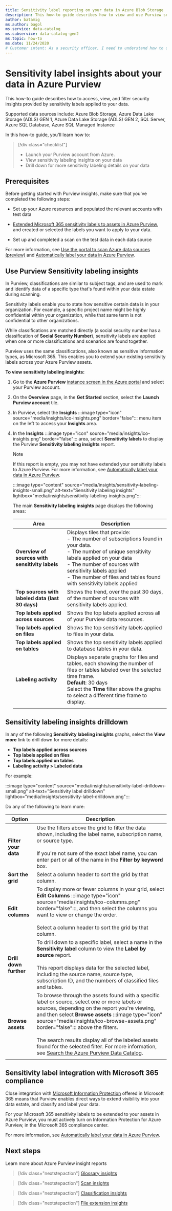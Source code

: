 ```yaml
---
title: Sensitivity label reporting on your data in Azure Blob Storage 
description: This how-to guide describes how to view and use Purview sensitivity label reporting on your data in Azure Blob Storage. 
author: batamig
ms.author: bagol
ms.service: data-catalog
ms.subservice: data-catalog-gen2
ms.topic: how-to
ms.date: 11/24/2020
# Customer intent: As a security officer, I need to understand how to use Purview Insights to learn about sensitive data identified and classified and labeled during scanning.
---
```


# Sensitivity label insights about your data in Azure Purview

This how-to guide describes how to access, view, and filter security insights provided by sensitivity labels applied to your data.

Supported data sources include: Azure Blob Storage, Azure Data Lake Storage (ADLS) GEN 1, Azure Data Lake Storage (ADLS) GEN 2, SQL Server, Azure SQL Database, Azure SQL Managed Instance

In this how-to guide, you'll learn how to:

> [!div class="checklist"]
> - Launch your Purview account from Azure.
> - View sensitivity labeling insights on your data
> - Drill down for more sensitivity labeling details on your data

## Prerequisites

Before getting started with Purview insights, make sure that you've completed the following steps:

- Set up your Azure resources and populated the relevant accounts with test data

- [Extended Microsoft 365 sensitivity labels to assets in Azure Purview](create-sensitivity-label.md), and created or selected the labels you want to apply to your data.

- Set up and completed a scan on the test data in each data source

For more information, see [Use the portal to scan Azure data sources (preview)](portal-scan-azure-data-sources.md) and [Automatically label your data in Azure Purview](create-sensitivity-label.md).

## Use Purview Sensitivity labeling insights

In Purview, classifications are similar to subject tags, and are used to mark and identify data of a specific type that's found within your data estate during scanning.

Sensitivity labels enable you to state how sensitive certain data is in your organization. For example, a specific project name might be highly confidential within your organization, while that same term is not confidential to other organizations. 

While classifications are matched directly (a social security number has a classification of **Social Security Number**), sensitivity labels are applied when one or more classifications and scenarios are found together. 

Purview uses the same classifications, also known as sensitive information types, as Microsoft 365. This enables you to extend your existing sensitivity labels across your Azure Purview assets.

**To view sensitivity labeling insights:**

1. Go to the **Azure Purview** [instance screen in the Azure portal](https://aka.ms/babylonportal) and select your Purview account.

1. On the **Overview** page, in the **Get Started** section, select the **Launch Purview account** tile.

1. In Purview, select the **Insights** :::image type="icon" source="media/insights/ico-insights.png" border="false"::: menu item on the left to access your **Insights** area.

1. In the **Insights** :::image type="icon" source="media/insights/ico-insights.png" border="false"::: area, select **Sensitivity labels** to display the Purview **Sensitivity labeling insights** report.

    > [!NOTE]
    > If this report is empty, you may not have extended your sensitivity labels to Azure Purview. For more information, see [Automatically label your data in Azure Purview](create-sensitivity-label.md).

   :::image type="content" source="media/insights/sensitivity-labeling-insights-small.png" alt-text="Sensitivity labeling insights" lightbox="media/insights/sensitivity-labeling-insights.png":::

   The main **Sensitivity labeling insights** page displays the following areas:

   |Area  |Description  |
   |---------|---------|
   |**Overview of sources with sensitivity labels**     |Displays tiles that provide: <br>- The number of subscriptions found in your data. <br>- The number of unique sensitivity labels applied on your data <br>- The number of sources with sensitivity labels applied <br>- The number of files and tables found with sensitivity labels applied|
   |**Top sources with labeled data (last 30 days)**     | Shows the trend, over the past 30 days, of the number of sources with sensitivity labels applied.       |
   |**Top labels applied across sources**     |Shows the top labels applied across all of your Purview data resources. |
   |**Top labels applied on files**     |Shows the top sensitivity labels applied to files in your data.          |
   |**Top labels applied on tables**     | Shows the top sensitivity labels applied to database tables in your data. |   
   |  **Labeling activity**  |  Displays separate graphs for files and tables, each showing the number of files or tables labeled over the selected time frame. <br>**Default**: 30 days<br>Select the **Time** filter above the graphs to select a different time frame to display.    |
   |    |    |
## Sensitivity labeling insights drilldown

In any of the following **Sensitivity labeling insights** graphs, select the **View more** link to drill down for more details:

- **Top labels applied across sources**
- **Top labels applied on files**
- **Top labels applied on tables**
- **Labeling activity > Labeled data**

For example:

:::image type="content" source="media/insights/sensitivity-label-drilldown-small.png" alt-text="Sensitivity label drilldown" lightbox="media/insights/sensitivity-label-drilldown.png":::

Do any of the following to learn more:

|Option  |Description  |
|---------|---------|
|**Filter your data**     |  Use the filters above the grid to filter the data shown, including the label name, subscription name, or source type. <br><br>If you're not sure of the exact label name, you can enter part or all of the name in the **Filter by keyword** box.       |
|**Sort the grid** |Select a column header to sort the grid by that column. | 
|**Edit columns**     |  To display more or fewer columns in your grid, select **Edit Columns** :::image type="icon" source="media/insights/ico-columns.png" border="false":::, and then select the columns you want to view or change the order.    <br><br>Select a column header to sort the grid by that column.   |
|**Drill down further**     | To drill down to a specific label, select a name in the **Sensitivity label** column to view the **Label by source** report. <br><br>This report displays data for the selected label, including the source name, source type, subscription ID, and the numbers of classified files and tables.      |
|**Browse assets**     |  To browse through the assets found with a specific label or source, select one or more labels or sources, depending on the report you're viewing, and then select **Browse assets** :::image type="icon" source="media/insights/ico-browse-assets.png" border="false"::: above the filters. <br><br>The search results display all of the labeled assets found for the selected filter.  For more information, see [Search the Azure Purview Data Catalog](how-to-search-catalog.md).       |
| | |
## Sensitivity label integration with Microsoft 365 compliance

Close integration with [Microsoft Information Protection](/microsoft-365/compliance/information-protection) offered in Microsoft 365 means that Purview enables direct ways to extend visibility into your data estate, and classify and label your data.

For your Microsoft 365 sensitivity labels to be extended to your assets in Azure Purview, you must actively turn on Information Protection for Azure Purview, in the Microsoft 365 compliance center.

For more information, see [Automatically label your data in Azure Purview](create-sensitivity-label.md).

## Next steps

Learn more about Azure Purview insight reports
> [!div class="nextstepaction"]
> [Glossary insights](glossary-insights.md)

> [!div class="nextstepaction"]
> [Scan insights](scan-insights.md)

> [!div class="nextstepaction"]
> [Classification insights](./classification-insights.md)

> [!div class="nextstepaction"]
> [File extension insights](file-extension-insights.md)
